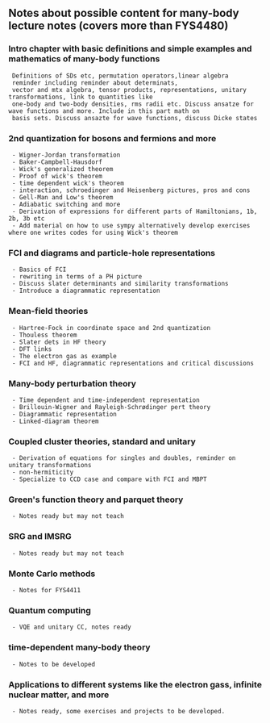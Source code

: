 ## Notes about possible content for many-body lecture notes (covers more than FYS4480)

###  Intro chapter with basic definitions and simple examples and mathematics of many-body functions
     Definitions of SDs etc, permutation operators,linear algebra
     reminder including reminder about determinats,
     vector and mtx algebra, tensor products, representations, unitary transformations, link to quantities like
     one-body and two-body densities, rms radii etc. Discuss ansatze for wave functions and more. Include in this part math on
     basis sets. Discuss ansazte for wave functions, discuss Dicke states
###  2nd quantization for bosons and fermions and more
     - Wigner-Jordan transformation
     - Baker-Campbell-Hausdorf
     - Wick's generalized theorem
     - Proof of wick's theorem
     - time dependent wick's theorem
     - interaction, schroedinger and Heisenberg pictures, pros and cons
     - Gell-Man and Low's theorem
     - Adiabatic switching and more
     - Derivation of expressions for different parts of Hamiltonians, 1b, 2b, 3b etc
     - Add material on how to use sympy alternatively develop exercises where one writes codes for using Wick's theorem
### FCI and diagrams and particle-hole representations
     - Basics of FCI
     - rewriting in terms of a PH picture
     - Discuss slater determinants and similarity transformations
     - Introduce a diagrammatic representation
### Mean-field theories
     - Hartree-Fock in coordinate space and 2nd quantization
     - Thouless theorem
     - Slater dets in HF theory
     - DFT links
     - The electron gas as example
     - FCI and HF, diagrammatic representations and critical discussions
###  Many-body perturbation theory
     - Time dependent and time-independent representation
     - Brillouin-Wigner and Rayleigh-Schrødinger pert theory
     - Diagrammatic representation
     - Linked-diagram theorem
###  Coupled cluster theories, standard and unitary
     - Derivation of equations for singles and doubles, reminder on unitary transformations
     - non-hermiticity
     - Specialize to CCD case and compare with FCI and MBPT
###  Green's function theory and parquet theory
     - Notes ready but may not teach
###  SRG and IMSRG
     - Notes ready but may not teach
###  Monte Carlo methods
     - Notes for FYS4411
###  Quantum computing
     - VQE and unitary CC, notes ready
###  time-dependent many-body theory
     - Notes to be developed
###  Applications to different systems like the electron gass, infinite nuclear matter, and more
     - Notes ready, some exercises and projects to be developed.